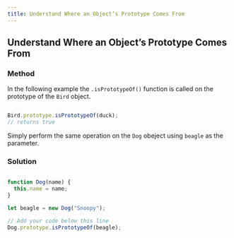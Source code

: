 ```yaml
---
title: Understand Where an Object’s Prototype Comes From
---
```

## Understand Where an Object’s Prototype Comes From

### Method

In the following example the `.isPrototypeOf()` function is called on the prototype of the `Bird` object. 

```javascript

Bird.prototype.isPrototypeOf(duck);
// returns true

```

Simply perform the same operation on the `Dog` obeject using `beagle` as the parameter.

### Solution 

```javascript

function Dog(name) {
  this.name = name;
}

let beagle = new Dog("Snoopy");

// Add your code below this line
Dog.prototype.isPrototypeOf(beagle);


```
